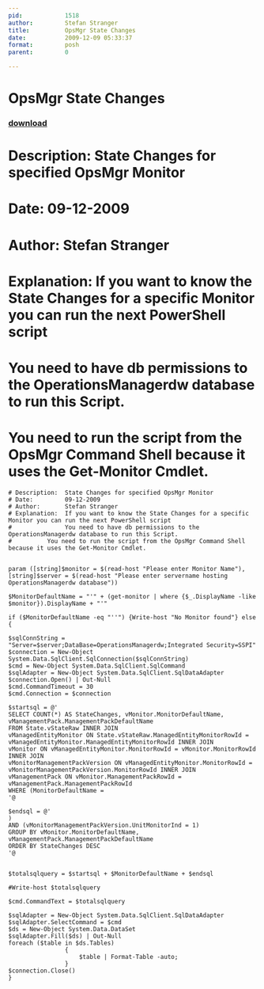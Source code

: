 ```yaml
---
pid:            1518
author:         Stefan Stranger
title:          OpsMgr State Changes
date:           2009-12-09 05:33:37
format:         posh
parent:         0

---
```


# OpsMgr State Changes

### [download](Scripts\1518.ps1)

# Description:  State Changes for specified OpsMgr Monitor
# Date:         09-12-2009
# Author:       Stefan Stranger 
# Explanation:  If you want to know the State Changes for a specific Monitor you can run the next PowerShell script
#               You need to have db permissions to the OperationsManagerdw database to run this Script.
#	       You need to run the script from the OpsMgr Command Shell because it uses the Get-Monitor Cmdlet.

```posh
# Description:  State Changes for specified OpsMgr Monitor
# Date:         09-12-2009
# Author:       Stefan Stranger 
# Explanation:  If you want to know the State Changes for a specific Monitor you can run the next PowerShell script
#               You need to have db permissions to the OperationsManagerdw database to run this Script.
#	       You need to run the script from the OpsMgr Command Shell because it uses the Get-Monitor Cmdlet.


param ([string]$monitor = $(read-host "Please enter Monitor Name"), [string]$server = $(read-host "Please enter servername hosting OperationsManagerdw database"))

$MonitorDefaultName = "'" + (get-monitor | where {$_.DisplayName -like $monitor}).DisplayName + "'"

if ($MonitorDefaultName -eq "''") {Write-host "No Monitor found"} else 
{

$sqlConnString = "Server=$server;DataBase=OperationsManagerdw;Integrated Security=SSPI"
$connection = New-Object System.Data.SqlClient.SqlConnection($sqlConnString)
$cmd = New-Object System.Data.SqlClient.SqlCommand
$sqlAdapter = New-Object System.Data.SqlClient.SqlDataAdapter
$connection.Open() | Out-Null 
$cmd.CommandTimeout = 30 
$cmd.Connection = $connection 

$startsql = @'
SELECT COUNT(*) AS StateChanges, vMonitor.MonitorDefaultName, vManagementPack.ManagementPackDefaultName
FROM State.vStateRaw INNER JOIN
vManagedEntityMonitor ON State.vStateRaw.ManagedEntityMonitorRowId = vManagedEntityMonitor.ManagedEntityMonitorRowId INNER JOIN
vMonitor ON vManagedEntityMonitor.MonitorRowId = vMonitor.MonitorRowId INNER JOIN
vMonitorManagementPackVersion ON vManagedEntityMonitor.MonitorRowId = vMonitorManagementPackVersion.MonitorRowId INNER JOIN
vManagementPack ON vMonitor.ManagementPackRowId = vManagementPack.ManagementPackRowId 
WHERE (MonitorDefaultName = 
'@

$endsql = @'
) 
AND (vMonitorManagementPackVersion.UnitMonitorInd = 1) 
GROUP BY vMonitor.MonitorDefaultName, vManagementPack.ManagementPackDefaultName 
ORDER BY StateChanges DESC
'@


$totalsqlquery = $startsql + $MonitorDefaultName + $endsql

#Write-host $totalsqlquery

$cmd.CommandText = $totalsqlquery

$sqlAdapter = New-Object System.Data.SqlClient.SqlDataAdapter
$sqlAdapter.SelectCommand = $cmd
$ds = New-Object System.Data.DataSet
$sqlAdapter.Fill($ds) | Out-Null
foreach ($table in $ds.Tables)  
                {  
                    $table | Format-Table -auto;  
                }
$connection.Close()
}
```
